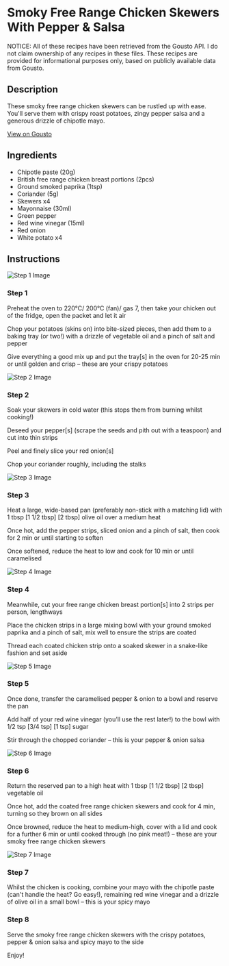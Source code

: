 # Smoky Free Range Chicken Skewers With Pepper & Salsa

NOTICE: All of these recipes have been retrieved from the Gousto API. I do not claim ownership of any recipes in these files. These recipes are provided for informational purposes only, based on publicly available data from Gousto.

## Description

These smoky free range chicken skewers can be rustled up with ease. You'll serve them with crispy roast potatoes, zingy pepper salsa and a generous drizzle of chipotle mayo. 

[View on Gousto](https://www.gousto.co.uk/recipes/cookbook/smoky-free-range-chicken-skewers-with-pepper-onion-salsa)

## Ingredients

- Chipotle paste (20g)
- British free range chicken breast portions (2pcs)
- Ground smoked paprika (1tsp)
- Coriander (5g)
- Skewers x4
- Mayonnaise (30ml)
- Green pepper
- Red wine vinegar (15ml)
- Red onion
- White potato x4

## Instructions

![Step 1 Image](https://production-media.gousto.co.uk/cms/recipe-step-image/Step-1-1728396499124-x200.jpg)

### Step 1

Preheat the oven to 220°C/ 200°C (fan)/ gas 7, then take your chicken out of the fridge, open the packet and let it air

Chop your potatoes (skins on) into bite-sized pieces, then add them to a baking tray (or two!) with a drizzle of vegetable oil and a pinch of salt and pepper

Give everything a good mix up and put the tray[s] in the oven for 20-25 min or until golden and crisp – these are your crispy potatoes

![Step 2 Image](https://production-media.gousto.co.uk/cms/recipe-step-image/Step-2-1728396533527-x200.jpg)

### Step 2

Soak your skewers in cold water (this stops them from burning whilst cooking!)

Deseed your pepper[s] (scrape the seeds and pith out with a teaspoon) and cut into thin strips

Peel and finely slice your red onion[s]

Chop your coriander roughly, including the stalks

![Step 3 Image](https://production-media.gousto.co.uk/cms/recipe-step-image/Step-3-1728396547616-x200.jpg)

### Step 3

Heat a large, wide-based pan (preferably non-stick with a matching lid) with 1 tbsp <span class="text-purple">[1 1/2 tbsp]</span> <span class="text-danger">[2 tbsp] </span>olive oil over a medium heat

Once hot, add the pepper strips, sliced onion and a pinch of salt, then cook for 2 min or until starting to soften

Once softened, reduce the heat to low and cook for 10 min or until caramelised

![Step 4 Image](https://production-media.gousto.co.uk/cms/recipe-step-image/Step-4-1728396567580-x200.jpg)

### Step 4

Meanwhile, cut your free range chicken breast portion[s] into 2 strips per person, lengthways

Place the chicken strips in a large mixing bowl with your ground smoked paprika and a pinch of salt, mix well to ensure the strips are coated

Thread each coated chicken strip onto a soaked skewer in a snake-like fashion and set aside

![Step 5 Image](https://production-media.gousto.co.uk/cms/recipe-step-image/Step-5-1728396644202-x200.jpg)

### Step 5

Once done, transfer the caramelised pepper & onion to a bowl and reserve the pan

Add half of your red wine vinegar (you’ll use the rest later!) to the bowl with 1/2 tsp <span class="text-purple">[3/4 tsp] </span><span class="text-danger">[1 tsp] </span>sugar

Stir through the chopped coriander – this is your pepper & onion salsa

![Step 6 Image](https://production-media.gousto.co.uk/cms/recipe-step-image/Step-6-1728396681252-x200.jpg)

### Step 6

Return the reserved pan to a high heat with 1 tbsp<span class="text-purple"> [1 1/2 tbsp] </span><span class="text-danger">[2 tbsp]</span> vegetable oil

Once hot, add the coated free range chicken skewers and cook for 4 min, turning so they brown on all sides

Once browned, reduce the heat to medium-high, cover with a lid and cook for a further 6 min or until cooked through (no pink meat!) – these are your smoky free range chicken skewers

![Step 7 Image](https://production-media.gousto.co.uk/cms/recipe-step-image/Step-7-1728396701685-x200.jpg)

### Step 7

Whilst the chicken is cooking, combine your mayo with the chipotle paste (can't handle the heat? Go easy!), remaining red wine vinegar and a drizzle of olive oil in a small bowl – this is your spicy mayo

### Step 8

Serve the smoky free range chicken skewers with the crispy potatoes, pepper & onion salsa and spicy mayo to the side

Enjoy!

